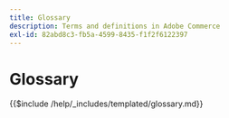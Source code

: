 ```yaml
---
title: Glossary
description: Terms and definitions in Adobe Commerce
exl-id: 82abd8c3-fb5a-4599-8435-f1f2f6122397
---
```

# Glossary

{{$include /help/_includes/templated/glossary.md}}
